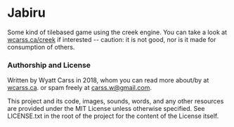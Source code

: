 # Jabiru

Some kind of tilebased game using the creek engine. You can take a look at [wcarss.ca/creek](http://wcarss.ca/creek) if interested -- caution: it is not good, nor is it made for consumption of others.

### Authorship and License

Written by Wyatt Carss in 2018, whom you can read more about/by at [wcarss.ca](http://wcarss.ca). or spam freely at [carss.w@gmail.com](mailto:carss.w@gmail.com).

This project and its code, images, sounds, words, and any other resources are provided under the MIT License unless otherwise specified. See LICENSE.txt in the root of the project for the content of the License itself.
